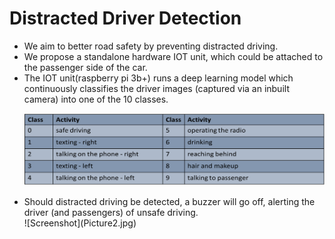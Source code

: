 # Distracted Driver Detection

<ul>
<li>We aim to better road safety by preventing distracted driving.</li>
 
<li>We propose a standalone hardware IOT unit, which could be attached to the passenger side of the car.</li>

<li>The IOT unit(raspberry pi 3b+) runs a deep learning model which continuously classifies the driver images (captured via an inbuilt camera) into one of the 10 classes.</li>

![Screenshot](Picture1.png)

<li> Should distracted driving be detected, a buzzer will go off, alerting the driver (and passengers) of unsafe driving.
</li>

<div style="height:50px">
![Screenshot](Picture2.jpg)
</div>








